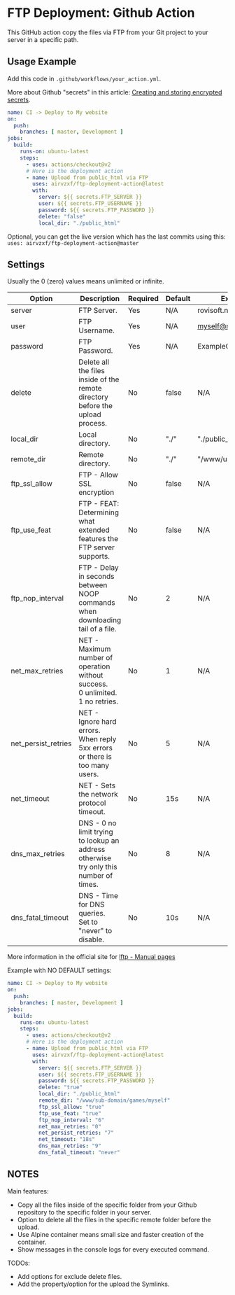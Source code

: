 # FTP Deployment: Github Action

This GitHub action copy the files via FTP from your Git project to your server in a specific path.


## Usage Example

Add this code in `.github/workflows/your_action.yml`.

More about Github "secrets" in this article:
[Creating and storing encrypted secrets][1].

```yaml
name: CI -> Deploy to My website
on:
  push:
    branches: [ master, Development ]
jobs:
  build:
    runs-on: ubuntu-latest
    steps:
      - uses: actions/checkout@v2
      # Here is the deployment action
      - name: Upload from public_html via FTP
        uses: airvzxf/ftp-deployment-action@latest
        with:
          server: ${{ secrets.FTP_SERVER }}
          user: ${{ secrets.FTP_USERNAME }}
          password: ${{ secrets.FTP_PASSWORD }}
          delete: "false"
          local_dir: "./public_html"
```

Optional, you can get the live version which has the last commits using this:
`uses: airvzxf/ftp-deployment-action@master`


## Settings

Usually the 0 (zero) values means unlimited or infinite.

Option | Description | Required | Default | Example
---    | ---         | ---      | ---     | ---
server | FTP Server. | Yes | N/A | rovisoft.net
user | FTP Username. | Yes | N/A | myself@rovisoft.net
password | FTP Password. | Yes | N/A | ExampleOnlyAlphabets
delete | Delete all the files inside of the remote directory before the upload process. | No | false | N/A
local_dir | Local directory. | No | "./" | "./public_html"
remote_dir | Remote directory. | No | "./" | "/www/user/home"
ftp_ssl_allow | FTP - Allow SSL encryption | No | false | N/A
ftp_use_feat | FTP - FEAT: Determining what extended features the FTP server supports. | No | false | N/A
ftp_nop_interval | FTP - Delay in seconds between NOOP commands when downloading tail of a file. | No | 2 | N/A
net_max_retries | NET - Maximum number of operation without success.<br> 0 unlimited.<br> 1 no retries. | No | 1 | N/A
net_persist_retries | NET - Ignore hard errors.<br> When reply 5xx errors or there is too many users. | No | 5 | N/A
net_timeout | NET - Sets the network protocol timeout. | No | 15s | N/A
dns_max_retries | DNS - 0 no limit trying to lookup an address otherwise try only this number of times. | No | 8 | N/A
dns_fatal_timeout | DNS - Time for DNS queries.<br> Set to "never" to disable. | No | 10s | N/A

More information in the official site for [lftp - Manual pages][2]

Example with NO DEFAULT settings:

```yaml
name: CI -> Deploy to My website
on:
  push:
    branches: [ master, Development ]
jobs:
  build:
    runs-on: ubuntu-latest
    steps:
      - uses: actions/checkout@v2
      # Here is the deployment action
      - name: Upload from public_html via FTP
        uses: airvzxf/ftp-deployment-action@latest
        with:
          server: ${{ secrets.FTP_SERVER }}
          user: ${{ secrets.FTP_USERNAME }}
          password: ${{ secrets.FTP_PASSWORD }}
          delete: "true"
          local_dir: "./public_html"
          remote_dir: "/www/sub-domain/games/myself"
          ftp_ssl_allow: "true"
          ftp_use_feat: "true"
          ftp_nop_interval: "6"
          net_max_retries: "0"
          net_persist_retries: "7"
          net_timeout: "18s"
          dns_max_retries: "9"
          dns_fatal_timeout: "never"
```

## NOTES

Main features:
- Copy all the files inside of the specific folder from your Github repository to the specific folder in your server.
- Option to delete all the files in the specific remote folder before the upload.
- Use Alpine container means small size and faster creation of the container.
- Show messages in the console logs for every executed command.

TODOs:
- Add options for exclude delete files.
- Add the property/option for the upload the Symlinks.


[1]: https://docs.github.com/en/actions/configuring-and-managing-workflows/creating-and-storing-encrypted-secrets
[2]: http://lftp.tech/lftp-man.html
